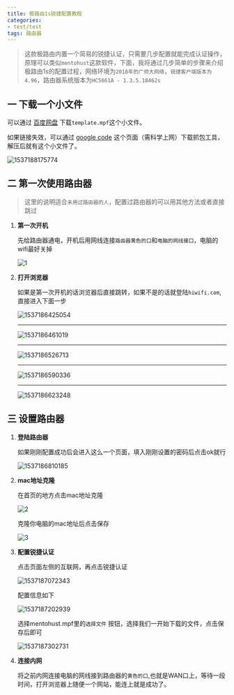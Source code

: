```yaml
---
title: 极路由1s锐捷配置教程
categories:
- test/test
tags: 路由器
---
```



>这款极路由内置一个简易的锐捷认证，只需要几步配置就能完成认证操作，原理可以类似`mentohust`这款软件，下面，我将通过几步简单的步骤来介绍极路由1s的配置过程，网络环境为`2018年的广师大网络`，`锐捷客户端版本为4.96`，路由器系统版本为`HC5661A - 1.3.5.18462s `



## 一 下载一个小文件

可以通过 [百度网盘](https://pan.baidu.com/s/1XBUWX4TrOeWUQkcDnH91ug) 下载`template.mpf`这个小文件。

如果链接失效，可以通过 [google code](https://code.google.com/archive/p/mentohust/downloads?page=2) 这个页面（需科学上网）下载抓包工具，解压后就有这个小文件了。

![1537188175774](极路由1s使用教程.assets/1537188175774.png)



## 二 第一次使用路由器

> 这里的说明适合`未用过路由器的人`，配置过路由器的可以用其他方法或者直接跳过

1. **第一次开机**

   先给路由器通电，开机后用网线连接`路由器黄色的口`和`电脑的网线接口`，电脑的wifi最好关掉

   ![1](极路由1s使用教程.assets/1.jpg)

2. **打开浏览器**

   如果是第一次开机的话浏览器后直接跳转，如果不是的话就登陆`hiwifi.com`,直接进入下面一步

   ![1537186425054](极路由1s使用教程.assets/1537186425054.png)

   ***

   ![1537186461019](极路由1s使用教程.assets/1537186461019.png)

   ***

   ![1537186526713](极路由1s使用教程.assets/1537186526713.png)

   ***

   ![1537186590336](极路由1s使用教程.assets/1537186590336.png)

   ***

   ![1537186623248](极路由1s使用教程.assets/1537186623248.png)

## 三 设置路由器

   1. **登陆路由器**

      如果刚刚配置成功后会进入这么一个页面，填入刚刚设置的密码后点击ok就行

      ![1537186810185](极路由1s使用教程.assets/1537186810185.png)

   2. **mac地址克隆**

      在首页的地方点击mac地址克隆

      ![2](极路由1s使用教程.assets/2.png)

      克隆你电脑的mac地址后点击保存

      ![3](极路由1s使用教程.assets/3.png)

   3. **配置锐捷认证**

      点击页面左侧的互联网，再点击锐捷认证

      ![1537187072343](极路由1s使用教程.assets/1537187072343.png)

      配置信息如下

      ![1537187202939](极路由1s使用教程.assets/1537187202939.png)

      选择mentohust.mpf里的`选择文件` 按钮，选择我们一开始下载的文件，点击保存后即可

      ![1537187302731](极路由1s使用教程.assets/1537187302731.png)

   4. **连接内网**

      将之前内网连接电脑的网线接到路由器的`黄色的口`,也就是WAN口上，等待一段时间，打开浏览器上随便一个网站，能连上就是成功了。


